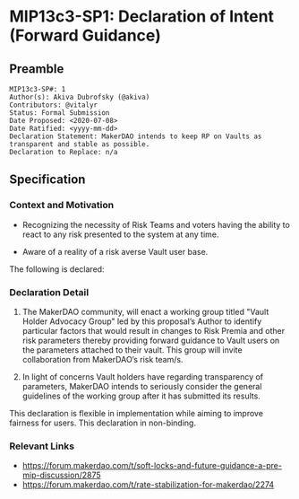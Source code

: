 # MIP13c3-SP1: Declaration of Intent (Forward Guidance)

## Preamble
```
MIP13c3-SP#: 1
Author(s): Akiva Dubrofsky (@akiva)
Contributors: @vitalyr
Status: Formal Submission
Date Proposed: <2020-07-08>
Date Ratified: <yyyy-mm-dd>
Declaration Statement: MakerDAO intends to keep RP on Vaults as  transparent and stable as possible.
Declaration to Replace: n/a
```

## Specification

### Context and Motivation

- Recognizing the necessity of Risk Teams and voters having the ability to react to any risk presented to the system at any time.

- Aware of a reality of a risk averse Vault user base.

The following is declared:

### Declaration Detail

1. The MakerDAO community, will enact a working group titled "Vault Holder Advocacy Group" led by this proposal’s Author to identify particular factors that would result in changes to Risk Premia and other risk parameters thereby providing forward guidance to Vault users on the parameters attached to their vault. This group will invite collaboration from MakerDAO’s risk team/s.

2. In light of concerns Vault holders have regarding transparency of parameters, MakerDAO intends to seriously consider the general guidelines of the working group after it has submitted its results.

This declaration is flexible in implementation while aiming to improve fairness for users. This declaration in non-binding.

### Relevant Links
- https://forum.makerdao.com/t/soft-locks-and-future-guidance-a-pre-mip-discussion/2875
- https://forum.makerdao.com/t/rate-stabilization-for-makerdao/2274

